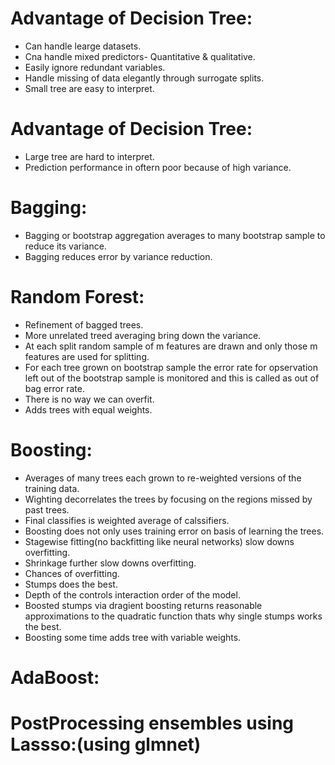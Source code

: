 # Advantage of Decision Tree:
* Can handle learge datasets.
* Cna handle mixed predictors- Quantitative & qualitative.
* Easily ignore redundant variables.
* Handle missing of data elegantly through surrogate splits.
* Small tree are easy to interpret.
# Advantage of Decision Tree:
* Large tree are hard to interpret.
* Prediction performance in oftern poor because of high variance.
# Bagging:
* Bagging or bootstrap aggregation averages to many bootstrap sample to reduce its variance.
* Bagging reduces error by variance reduction.
# Random Forest:
* Refinement of bagged trees.
* More unrelated treed averaging bring down the variance.
* At each split random sample of m features are drawn and only those m features are used for splitting.
* For each tree grown on bootstrap sample the error rate for opservation left out of the bootstrap sample is monitored and this is called as out of bag error rate.
* There is no way we can overfit.
* Adds trees with equal weights.
# Boosting:
* Averages of many trees each grown to re-weighted versions of the training data.
* Wighting decorrelates the trees by focusing on the regions missed by past trees.
* Final classifies is weighted average of calssifiers.
* Boosting does not only uses training error on basis of learning the trees.
* Stagewise fitting(no backfitting like neural networks) slow downs overfitting.
* Shrinkage further slow downs overfitting.
* Chances of overfitting.
* Stumps does the best.
* Depth of the controls interaction order of the model.
* Boosted stumps via dragient boosting returns reasonable approximations to the quadratic function thats why single stumps works the best.
* Boosting some time adds tree with variable weights.
# AdaBoost:

# PostProcessing ensembles using Lassso:(using glmnet)
